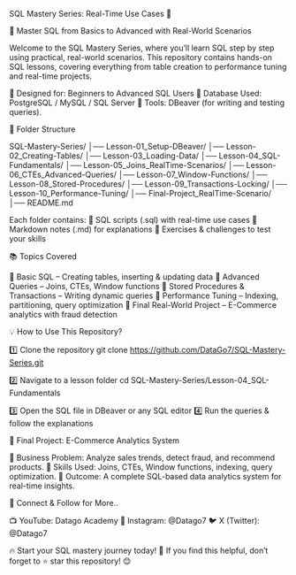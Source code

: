 SQL Mastery Series: Real-Time Use Cases 🚀

📌 Master SQL from Basics to Advanced with Real-World Scenarios

Welcome to the SQL Mastery Series, where you’ll learn SQL step by step using practical, real-world scenarios. This repository contains hands-on SQL lessons, covering everything from table creation to performance tuning and real-time projects.

🔹 Designed for: Beginners to Advanced SQL Users
🔹 Database Used: PostgreSQL / MySQL / SQL Server
🔹 Tools: DBeaver (for writing and testing queries).


📁 Folder Structure

SQL-Mastery-Series/
│── Lesson-01_Setup-DBeaver/
│── Lesson-02_Creating-Tables/
│── Lesson-03_Loading-Data/
│── Lesson-04_SQL-Fundamentals/
│── Lesson-05_Joins_RealTime-Scenarios/
│── Lesson-06_CTEs_Advanced-Queries/
│── Lesson-07_Window-Functions/
│── Lesson-08_Stored-Procedures/
│── Lesson-09_Transactions-Locking/
│── Lesson-10_Performance-Tuning/
│── Final-Project_RealTime-Scenario/
│── README.md

Each folder contains:
📌 SQL scripts (.sql) with real-time use cases
📌 Markdown notes (.md) for explanations
📌 Exercises & challenges to test your skills

📚 Topics Covered

🔹 Basic SQL – Creating tables, inserting & updating data
🔹 Advanced Queries – Joins, CTEs, Window functions
🔹 Stored Procedures & Transactions – Writing dynamic queries
🔹 Performance Tuning – Indexing, partitioning, query optimization
🔹 Final Real-World Project – E-Commerce analytics with fraud detection

💡 How to Use This Repository?

1️⃣ Clone the repository
git clone https://github.com/DataGo7/SQL-Mastery-Series.git

2️⃣ Navigate to a lesson folder
cd SQL-Mastery-Series/Lesson-04_SQL-Fundamentals

3️⃣ Open the SQL file in DBeaver or any SQL editor
4️⃣ Run the queries & follow the explanations

🚀 Final Project: E-Commerce Analytics System

📌 Business Problem: Analyze sales trends, detect fraud, and recommend products.
📌 Skills Used: Joins, CTEs, Window functions, indexing, query optimization.
📌 Outcome: A complete SQL-based data analytics system for real-time insights.

🔗 Connect & Follow for More..

📺 YouTube: Datago Academy
📸 Instagram: @Datago7
🐦 X (Twitter): @Datago7

🔥 Start your SQL mastery journey today! 🚀
If you find this helpful, don’t forget to ⭐ star this repository! 😊
